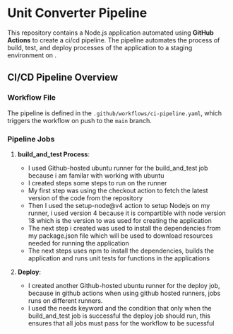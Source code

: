 # Unit Converter Pipeline

This repository contains a Node.js application automated using **GitHub Actions** to create a ci/cd pipeline. The pipeline automates the process of build, test, and deploy processes of the application to a staging environment on .

## CI/CD Pipeline Overview

### Workflow File

The pipeline is defined in the `.github/workflows/ci-pipeline.yaml`, which triggers the workflow on push to the `main` branch.

### Pipeline Jobs

1. **build_and_test Process**:
   - I used Github-hosted ubuntu runner for the build_and_test job because i am familar with working with ubuntu
   - I created steps some steps to run on the runner
   - My first step was using the checkout action to fetch the latest version of the code from the repository
   - Then I used the setup-node@v4 action to setup Nodejs on my runner, i used version 4 because it is compartible with node version 18 which is the version to was used for creating the application
   - The next step i created was used to install the dependencies from my package.json file which will be used to download resources needed for running the application
   - The next steps uses npm to install the dependencies, builds the application and runs unit tests for functions in the applications

3. **Deploy**:
   - I created another Github-hosted ubuntu runner for the deploy job, because in github actions when using github hosted runners, jobs runs on different runners.
   - I used the needs keyword and the condition that only when the build_and_test job is successful the deploy job should run, this ensures that all jobs must pass for the workflow to be sucessful